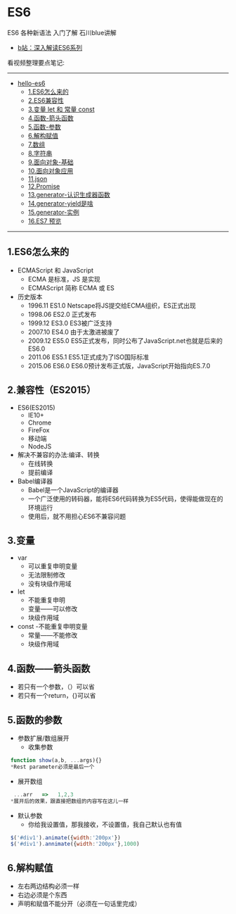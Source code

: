 # ES6

ES6 各种新语法 入门了解  石川blue讲解

- [b站：深入解读ES6系列](https://www.bilibili.com/video/av20327829/)

看视频整理要点笔记:

----

- [hello-es6](#hello-es6)
    - [1.ES6怎么来的](#1es6%E6%80%8E%E4%B9%88%E6%9D%A5%E7%9A%84)
    - [2.ES6兼容性](#2es6%E5%85%BC%E5%AE%B9%E6%80%A7)
    - [3.变量 let 和 常量 const](#3%E5%8F%98%E9%87%8F-let-%E5%92%8C-%E5%B8%B8%E9%87%8F-const)
    - [4.函数-箭头函数](#4%E5%87%BD%E6%95%B0-%E7%AE%AD%E5%A4%B4%E5%87%BD%E6%95%B0)
    - [5.函数-参数](#5%E5%87%BD%E6%95%B0-%E5%8F%82%E6%95%B0)
    - [6.解构赋值](#6%E8%A7%A3%E6%9E%84%E8%B5%8B%E5%80%BC)
    - [7.数组](#7%E6%95%B0%E7%BB%84)
    - [8.字符串](#8%E5%AD%97%E7%AC%A6%E4%B8%B2)
    - [9.面向对象-基础](#9%E9%9D%A2%E5%90%91%E5%AF%B9%E8%B1%A1-%E5%9F%BA%E7%A1%80)
    - [10.面向对象应用](#10%E9%9D%A2%E5%90%91%E5%AF%B9%E8%B1%A1%E5%BA%94%E7%94%A8)
    - [11.json](#11json)
    - [12.Promise](#12promise)
    - [13.generator-认识生成器函数](#13generator-%E8%AE%A4%E8%AF%86%E7%94%9F%E6%88%90%E5%99%A8%E5%87%BD%E6%95%B0)
    - [14.generator-yield是啥](#14generator-yield%E6%98%AF%E5%95%A5)
    - [15.generator-实例](#15generator-%E5%AE%9E%E4%BE%8B)
    - [16.ES7 预览](#16es7-%E9%A2%84%E8%A7%88)

----

## 1.ES6怎么来的
- ECMAScript 和 JavaScript
    - ECMA 是标准，JS 是实现
    - ECMAScript 简称 ECMA 或 ES
- 历史版本
    - 1996.11  ES1.0  Netscape将JS提交给ECMA组织，ES正式出现
    - 1998.06  ES2.0  正式发布
    - 1999.12  ES3.0  ES3被广泛支持
    - 2007.10  ES4.0  由于太激进被废了
    - 2009.12  ES5.0  ES5正式发布，同时公布了JavaScript.net也就是后来的ES6.0
    - 2011.06  ES5.1  ES5.1正式成为了ISO国际标准
    - 2015.06  ES6.0  ES6.0预计发布正式版，JavaScript开始指向ES.7.0
    
## 2.兼容性（ES2015）
- ES6(ES2015)
    - IE10+
    - Chrome
    - FireFox
    - 移动端
    - NodeJS
- 解决不兼容的办法:编译、转换
    - 在线转换
    - 提前编译
- Babel编译器
    - Babel是一个JavaScript的编译器
    - 一个广泛使用的转码器，能将ES6代码转换为ES5代码，使得能做现在的环境运行
    - 使用后，就不用担心ES6不兼容问题
## 3.变量
- var
    - 可以重复申明变量
    - 无法限制修改
    - 没有块级作用域
- let
    - 不能重复申明
    - 变量——可以修改
    - 块级作用域
- const
    -不能重复申明变量
    - 常量——不能修改
    - 块级作用域
    
## 4.函数——箭头函数
- 若只有一个参数，（）可以省
- 若只有一个return，{}可以省

## 5.函数的参数
- 参数扩展/数组展开
    - 收集参数
```js
 function show(a,b, ...args){}
 *Rest parameter必须是最后一个
```
   - 展开数组
```js
  ...arr   =>   1,2,3
 *展开后的效果，跟直接把数组的内容写在这儿一样
```
- 默认参数
   - 你给我设置值，那我接收，不设置值，我自己默认也有值
```js
 $('#div1').animate({width:'200px'})
 $('#div1').annimate({width:'200px'},1000)
```

## 6.解构赋值
- 左右两边结构必须一样
- 右边必须是个东西
- 声明和赋值不能分开（必须在一句话里完成）
  
   
    
